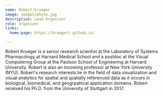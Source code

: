 ```yaml
---
name: Robert Krueger
image: images/photo.jpg
description: Lead Organizer
role: organizer
links:
  home-page: https://kruegert.github.io/

---
```


Robert Krueger is a senior research scientist at the Laboratory of Systems Pharmacology at Harvard Medical School and a postdoc at the Visual Computering Group at the Paulson School of Engineering at Harvard University. Robert is also an incoming professor at New York University (NYU). Robert's research interests lie in the field of data visualization and visual analytics for spatial and spatially referenced data as it occurs in biological, biomedical, and geogrpahical application domains. Robert received his Ph.D. from the University of Stuttgart in 2017.
